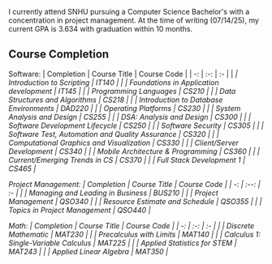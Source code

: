 I currently attend SNHU pursuing a Computer Science Bachelor's with a concentration in project management. At the time of writing (07/14/25), my current GPA is 3.634 with graduation within 10 months.

## Course Completion

Software:
| Completion | Course Title | Course Code |
| -: | :-: | :- |
| <i style="color:var(--orange);" class="fa fa-check-circle"/> | Introduction to Scripting | IT140 |
| <i style="color:var(--orange);" class="fa fa-check-circle"/> | Foundations in Application development | IT145 |
| <i style="color:var(--orange);" class="fa fa-check-circle"/> | Programming Languages | CS210 |
| <i style="color:var(--orange);" class="fa fa-check-circle"/> | Data Structures and Algorithms | CS218 |
| <i style="color:var(--orange);" class="fa fa-check-circle"/> | Introduction to Database Environments | DAD220 |
| <i style="color:var(--orange);" class="fa fa-check-circle"/> | Operating Platforms | CS230 |
| <i style="color:var(--orange);" class="fa fa-check-circle"/> | System Analysis and Design | CS255 |
| <i style="color:var(--orange);" class="fa fa-check-circle"/> | DSA: Analysis and Design | CS300 |
| <i style="color:var(--orange);" class="fa fa-check-circle"/> | Software Development Lifecycle | CS250 |
| <i style="color:var(--orange);" class="fa fa-check-circle"/> | Software Security | CS305 |
| <i style="color:var(--orange);" class="fa fa-check-circle"/> | Software Test, Automation and Quality Assurance | CS320 |
| <i style="color:var(--orange);" class="fa fa-check-circle"/> | Computational Graphics and Visualization | CS330 |
| <i style="color:var(--orange);" class="fa fa-check-circle"/> | Client/Server Development | CS340 |
| <i class="fa fa-times-circle"/> | Mobile Architecture & Programming | CS360 |
| <i class="fa fa-times-circle"/> | Current/Emerging Trends in CS | CS370 |
| <i class="fa fa-times-circle"/> | Full Stack Development 1 | CS465 |

Project Management:
| Completion | Course Title | Course Code |
| -: | :--: | :- |
| <i style="color:var(--orange);" class="fa fa-check-circle"/> | Managing and Leading in Business | BUS210 |
| <i style="color:var(--orange);" class="fa fa-check-circle"/> | Project Management | QSO340 |
| <i class="fa fa-spinner"/> | Resource Estimate and Schedule | QSO355 |
| <i class="fa fa-spinner"/> | Topics in Project Management | QSO440 |

Math:
| Completion | Course Title | Course Code |
| -: | :-: | :- |
| <i style="color:var(--orange);" class="fa fa-check-circle"/> | Discrete Mathematic | MAT230 |
| <i style="color:var(--orange);" class="fa fa-check-circle"/> | Precalculus with Limits | MAT140 |
| <i style="color:var(--orange);" class="fa fa-check-circle"/> | Calculus 1: Single-Variable Calculus | MAT225 |
| <i style="color:var(--orange);" class="fa fa-check-circle"/> | Applied Statistics for STEM | MAT243 |
| <i style="color:var(--orange);" class="fa fa-check-circle"/> | Applied Linear Algebra | MAT350 |

